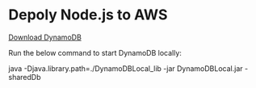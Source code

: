 # Depoly Node.js to AWS


[Download DynamoDB](https://docs.aws.amazon.com/amazondynamodb/latest/developerguide/DynamoDBLocal.DownloadingAndRunning.html)

Run the below command to start DynamoDB locally:

java -Djava.library.path=./DynamoDBLocal_lib -jar DynamoDBLocal.jar -sharedDb